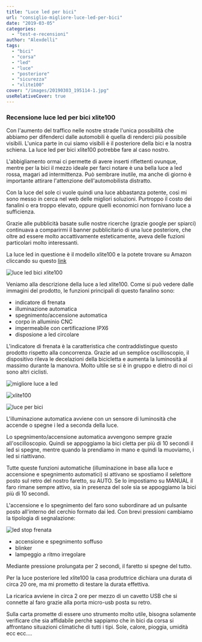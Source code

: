 ```yaml
---
title: "Luce led per bici"
url: "consiglio-migliore-luce-led-per-bici"
date: "2019-03-05"
categories: 
  - "test-e-recensioni"
author: "Alexdelli"
tags: 
  - "bici"
  - "corsa"
  - "led"
  - "luce"
  - "posteriore"
  - "sicurezza"
  - "xlite100"
cover: "/images/20190303_195114-1.jpg"
useRelativeCover: true
---
```


### Recensione luce led per bici xlite100

Con l'aumento del traffico nelle nostre strade l'unica possibilità che abbiamo per difenderci dalle automobili è quella di renderci più possibile visibili. L'unica parte in cui siamo visibili è il posteriore della bici e la nostra schiena. La luce led per bici xlite100 potrebbe fare al caso nostro.

L'abbigliamento ormai ci permette di avere inserti riflettenti ovunque, mentre per la bici il mezzo ideale per farci notare è una bella luce a led rossa, magari ad intermittenza. Può sembrare inutile, ma anche di giorno è importante attirare l'attenzione dell'automobilista distratto.

Con la luce del sole ci vuole quindi una luce abbastanza potente, così mi sono messo in cerca nel web delle migliori soluzioni. Purtroppo il costo dei fanalini o era troppo elevato, oppure quelli economici non fornivano luce a sufficienza.

Grazie alle pubblicità basate sulle nostre ricerche (grazie google per spiarci) continuava a comparirmi il banner pubblicitario di una luce posteriore, che oltre ad essere molto accattivamente esteticamente, aveva delle fuzioni particolari molto interessanti.

La luce led in questione è il modello xlite100 e la potete trovare su Amazon cliccando su questo [link](https://amzn.to/2Ex27FM)

![luce led bici xlite100](https://i2.wp.com/alexdelli.it/wp-content/uploads/2019/03/20190303_195132.jpg?fit=950%2C713&ssl=1)

Veniamo alla descrizione della luce a led xlite100. Come si può vedere dalle immagini del prodotto, le funzioni principali di questo fanalino sono:

- indicatore di frenata
- illuminazione automatica
- spegnimento/accensione automatica
- corpo in alluminio CNC
- impermeabile con certificazione IPX6
- disposione a led circolare

L'indicatore di frenata è la caratteristica che contraddistingue questo prodotto rispetto alla concorrenza. Grazie ad un semplice oscilloscopio, il dispositivo rileva le decelazioni della bicicletta e aumenta la luminosità al massimo durante la manovra. Molto ultile se si è in gruppo e dietro di noi ci sono altri ciclisti.

![migliore luce a led](https://i1.wp.com/alexdelli.it/wp-content/uploads/2019/03/2-1.jpg?fit=950%2C950&ssl=1)

![xlite100](https://i1.wp.com/alexdelli.it/wp-content/uploads/2019/03/20190303_195655-1.jpg?fit=950%2C713&ssl=1)

![luce per bici](https://i0.wp.com/alexdelli.it/wp-content/uploads/2019/03/20190303_195721-1.jpg?fit=950%2C713&ssl=1)

L'illuminazione automatica avviene con un sensore di luminosità che accende o spegne i led a seconda della luce.

Lo spegnimento/accensione automatica avvengono sempre grazie all'oscilloscopio. Quindi se appoggiamo la bici cletta per più di 10 secondi il led si spegne, mentre quando la prendiamo in mano e quindi la muoviamo, i led si riattivano.

Tutte queste funzioni automatiche (illuminazione in base alla luce e accensione e spegnimento automatici) si attivano se spostiamo il selettore posto sul retro del nostro faretto, su AUTO. Se lo impostiamo su MANUAL il faro rimane sempre attivo, sia in presenza del sole sia se appoggiamo la bici più di 10 secondi.

L'accensione e lo spegnimento del faro sono subordinare ad un pulsante posto all'interno del cerchio formato dai led. Con brevi pressioni cambiamo la tipologia di segnalazione:

![led stop frenata](https://i1.wp.com/alexdelli.it/wp-content/uploads/2019/03/20190303_195148.jpg?fit=950%2C713&ssl=1)

- accensione e spegnimento soffuso
- blinker
- lampeggio a ritmo irregolare

Mediante pressione prolungata per 2 secondi, il faretto si spegne del tutto.

Per la luce posteriore led xlite100 la casa produttrice dichiara una durata di circa 20 ore, ma mi prometto di testare la durata effettiva.

La ricarica avviene in circa 2 ore per mezzo di un cavetto USB che si connette al faro grazie alla porta micro-usb posta su retro.

Sulla carta promette di essere uno strumento molto utile, bisogna solamente verificare che sia affidabile perchè sappiamo che in bici da corsa si affrontano situazioni climatiche di tutti i tipi. Sole, calore, pioggia, umidità ecc ecc....
